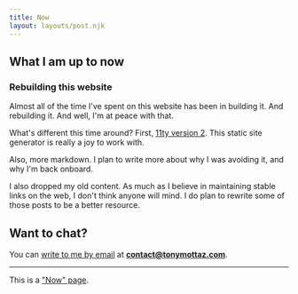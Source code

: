 ```yaml
---
title: Now
layout: layouts/post.njk
---
```


## What I am up to now

### Rebuilding this website

Almost all of the time I've spent on this website has been in building it. And rebuilding it. And well, I'm at peace with that.

What's different this time around? First, [11ty version 2](https://www.11ty.dev/blog/eleventy-v2/). This static site generator is really a joy to work with.

Also, more markdown. I plan to write more about why I was avoiding it, and why I'm back onboard.

I also dropped my old content. As much as I believe in maintaining stable links on the web, I don't think anyone will mind. I do plan to rewrite some of those posts to be a better resource.

## Want to chat?

You can [write to me by email](mailto:contact@tonymottaz.com) at **contact@tonymottaz.com**.

---

This is a ["Now" page](https://nownownow.com/).
